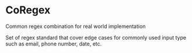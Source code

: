 # CoRegex
Common regex combination for real world implementation

Set of regex standard that cover edge cases for commonly used input type such as email, phone number, date, etc.
